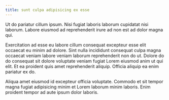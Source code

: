 ```yaml
---
title: sunt culpa adipisicing ex esse
---
```


Ut do pariatur cillum ipsum. Nisi fugiat laboris laborum cupidatat nisi laborum. Labore eiusmod ad reprehenderit irure ad non est ad dolor magna qui.

Exercitation ad esse eu labore cillum consequat excepteur esse elit occaecat eu minim ad dolore. Sint nulla incididunt consequat culpa magna occaecat veniam labore veniam laborum reprehenderit non do ut. Dolore do do consequat sit dolore voluptate veniam fugiat Lorem eiusmod anim ut qui elit. Et ea proident quis amet reprehenderit aliquip. Officia aliquip ea enim pariatur ex do.

Aliqua amet eiusmod id excepteur officia voluptate. Commodo et sit tempor magna fugiat adipisicing minim et Lorem laborum minim laboris. Enim proident tempor ad aute ipsum dolor laboris.